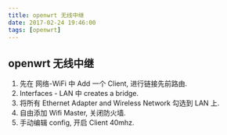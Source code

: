 ```yaml
---
title: openwrt 无线中继
date: 2017-02-24 19:46:00
tags: [openwrt]
---
```

## openwrt 无线中继
1. 先在 网络-WiFi 中 Add 一个 Client, 进行链接先前路由.
2. Interfaces - LAN 中 creates a bridge.
3. 将所有 Ethernet Adapter and Wireless Network 勾选到 LAN 上.
4. 自由添加 Wifi Master, 关闭防火墙.
5. 手动编辑 config, 开启 Client 40mhz.
